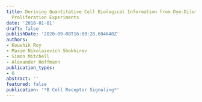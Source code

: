 ```yaml
---
title: Deriving Quantitative Cell Biological Information from Dye-Dilution Lymphocyte
  Proliferation Experiments
date: '2018-01-01'
draft: false
publishDate: '2020-09-08T16:00:28.604640Z'
authors:
- Koushik Roy
- Maxim Nikolaievich Shokhirev
- Simon Mitchell
- Alexander Hoffmann
publication_types:
- 6
abstract: ''
featured: false
publication: '*B Cell Receptor Signaling*'
---
```


